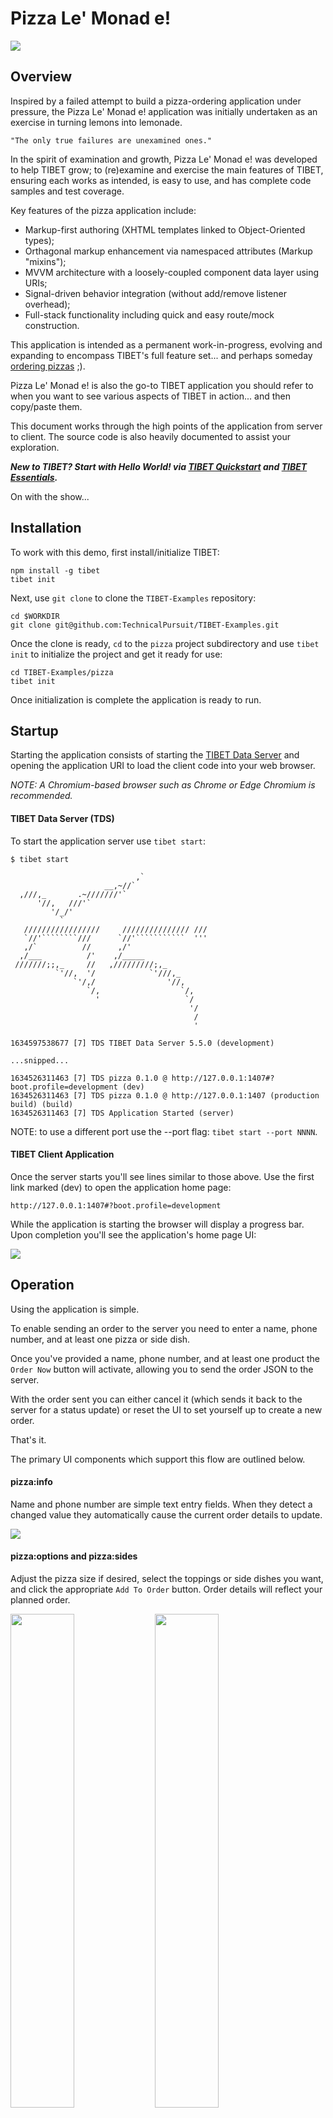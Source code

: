 # Pizza Le' Monad e!

<img src="./public/media/pizza-pizza.png"/>

## Overview

Inspired by a failed attempt to build a pizza-ordering application under
pressure, the Pizza Le' Monad e! application was initially undertaken as an
exercise in turning lemons into lemonade.

    "The only true failures are unexamined ones."

In the spirit of examination and growth, Pizza Le' Monad e! was developed to
help TIBET grow; to (re)examine and exercise the main features of TIBET,
ensuring each works as intended, is easy to use, and has complete code samples
and test coverage.

Key features of the pizza application include:

- Markup-first authoring (XHTML templates linked to Object-Oriented types);
- Orthagonal markup enhancement via namespaced attributes (Markup "mixins");
- MVVM architecture with a loosely-coupled component data layer using URIs;
- Signal-driven behavior integration (without add/remove listener overhead);
- Full-stack functionality including quick and easy route/mock construction.

This application is intended as a permanent work-in-progress, evolving and
expanding to encompass TIBET's full feature set... and perhaps someday [ordering pizzas](https://github.com/RIAEvangelist/node-dominos-pizza-api) ;).

Pizza Le' Monad e! is also the go-to TIBET application you should refer to when
you want to see various aspects of TIBET in action... and then copy/paste them.

This document works through the high points of the application from server to
client. The source code is also heavily documented to assist your exploration.

**_New to TIBET? Start with Hello World! via [TIBET Quickstart](https://tibetjs.com/docs/quickstart.html) and [TIBET Essentials](https://tibetjs.com/docs/essentials.html)._**

On with the show...

## Installation

To work with this demo, first install/initialize TIBET:

```
npm install -g tibet
tibet init
```

Next, use `git clone` to clone the `TIBET-Examples` repository:

```
cd $WORKDIR
git clone git@github.com:TechnicalPursuit/TIBET-Examples.git
```

Once the clone is ready, `cd` to the `pizza` project subdirectory and use `tibet
init` to initialize the project and get it ready for use:

```
cd TIBET-Examples/pizza
tibet init
```

Once initialization is complete the application is ready to run.

## Startup

Starting the application consists of starting the [TIBET Data
Server](https://tibetjs.com/docs/tds.html) and opening the application URI to
load the client code into your web browser.

_NOTE: A Chromium-based browser such as Chrome or Edge Chromium is recommended._

#### TIBET Data Server (TDS)

To start the application server use `tibet start`:

```
$ tibet start

                            ,`
                     __,~//`
  ,///,_       .~///////'`
      '//,   ///'`
         '/_/'
           `
   /////////////////     /////////////// ///
   `//'````````///      `//'```````````  '''
   ,/`          //      ,/'
  ,/___          /'    ,/_____
 ///////;;,_     //   ,/////////;,_
          `'//,  '/            `'///,_
              `'/,/                '//,
                 `/,                  `/,
                   '                   `/
                                        '/
                                         /
                                         '

1634597538677 [7] TDS TIBET Data Server 5.5.0 (development)

...snipped...

1634526311463 [7] TDS pizza 0.1.0 @ http://127.0.0.1:1407#?boot.profile=development (dev)
1634526311463 [7] TDS pizza 0.1.0 @ http://127.0.0.1:1407 (production build) (build)
1634526311463 [7] TDS Application Started (server)
```

NOTE: to use a different port use the --port flag: `tibet start --port NNNN`.

#### TIBET Client Application

Once the server starts you'll see lines similar to those above. Use the first
link marked (dev) to open the application home page:

```
http://127.0.0.1:1407#?boot.profile=development
```

While the application is starting the browser will display a progress bar. Upon
completion you'll see the application's home page UI:

<img src="./public/media/pizza-pizza-empty.png"/>

## Operation

Using the application is simple.

To enable sending an order to the server you need to enter a name, phone number,
and at least one pizza or side dish.

Once you've provided a name, phone number, and at least one product the `Order
Now` button will activate, allowing you to send the order JSON to the server.

With the order sent you can either cancel it (which sends it back to the
server for a status update) or reset the UI to set yourself up to create a new
order.

That's it.

The primary UI components which support this flow are outlined below.

#### pizza:info

Name and phone number are simple text entry fields. When they detect a changed
value they automatically cause the current order details to update.

<img src="./public/media/pizza-info.png"/>

#### pizza:options and pizza:sides

Adjust the pizza size if desired, select the toppings or side dishes you want, and click the
appropriate `Add To Order` button. Order details will reflect your planned
order.

<img src="./public/media/pizza-options.png" width="45%"/>
<img src="./public/media/pizza-sides.png" width="45%"/>

#### pizza:orderdetails

Current order information is reflected in the `Order Details` section at the
bottom left. As you make changes they're reflected here.

Once the minimum requirements for an order are in place the `Order Now` button
is enabled.

You can clear/reset the UI at any time using the `Clear All` button.

<img src="./public/media/pizza-details.png" width="45%"/>

#### pizza:orderstatus

In the demo application the server's `/order` route simply adds a timestamp and
status code and returns the order. The client responds by rendering that
information in the `Order Status` section, deactivating the `Order Now` button,
and activating the `Cancel Order` button.

<img src="./public/media/pizza-status-pending.png" width="45%"/>

Of course, the point isn't to order a pizza... at least, not yet.

The goal is to provide a foundation for demonstrating and testing key TIBET features.


## A Full Stack Framework

It's been said a key differentiating factor between libraries and frameworks is
"you call libraries; frameworks call you."

By that measure TIBET is a true framework; a full-stack framework composed
of a server, client, and integrated tooling.

The pizza application relies on the server to vend the client application and
support an `/order` route that accepts a JSON order, augments it, and returns
it.

The client stack is responsible for the look and feel (visual components and
user event handlers) which constitute the application interface.

The CLI supports the entire development and deployment lifecycle.

### The TIBET CLI

Earlier you used the `tibet init` command to initialize the application.

As you may have noticed, when `init` completes you're presented with additional command recommendations that let you lint, test, build, and start the application:

```
Initializing 'pizza' project with 'default' dna...
installing project dependencies via `npm install`...
linking TIBET into project via `npm link tibet`.
TIBET development dependency linked.
project initialized successfully.
Use `tibet lint` to check for coding standard violations
Use `tibet test` to test your application's core features
Use `tibet build --minify` to build production packages for deployment
Use `tibet start` to run your application.
```

Each of these are part of the [TIBET CLI](https://tibetjs.com/docs/cli.html),
TIBET's integrated command line tool.

TIBET projects are fully-instrumented with linting, testing, and building
features that let you keep your code clean, correct, and compact.

To see the currently available CLI options use `tibet help`:

```
$ tibet help

The tibet command can invoke TIBET built-ins, custom commands,
tibet make targets, grunt targets, or gulp targets based on your
project configuration and your specific customizations.

For a list of available commands use `tibet` or `tibet --help`.

`tibet help` lets you view documentation found in both your
project and in the TIBET library on any available subjects.

Project help topics include:

	sample

Library help topics include:

	tsh apropos build clone config context couch decrypt
	deploy doclint echo electron encrypt freeze help init
	lint make open package path quickstart reflect release
	resource rollup start strip tag tds test thaw tws type
	user version

pizza@0.1.0 /Users/ss/.nvm/v12.18.1/bin/tibet
```

### TIBET Data Server (TDS)

When you invoke `tibet start` the [TIBET Data Server
(TDS)](https://tibetjs.com/docs/tds.html), a penetration-tested
Node.js/Express server, launches and loads plugins handling security, logging,
etc.

The TDS also scans pre-defined 'routes' and 'mocks' directories, loading any
published route handlers it finds. Sample files are contained in each of these
directories so you have a starting point for server-side route and mock
development.

Built with a framework's "it calls you" model in mind, placing things in the
proper directory and following the proper naming conventions will cause the
server to automatically find, load, and activate your extensions.

You don't have to build a server, you just have to add the logic specific to
your routes and the TDS handles the rest.

#### `/order` Route

For the pizza application the relevant route file is `routes/order_post.js`, a
modified copy of the `routes/_sample_app_post.js` file included in every new
TIBET project.

To enable the `/order` route all that was needed was to copy the sample file
and update its `app.post` call as follows:

```
//  NOTE: to parse JSON or other content you need to define the specific
//  options.parsers value(s) your route relies upon. Here it's 'json'.

app.post('/order', options.parsers.json, function(req, res) {
    let response;

    logger.info(TDS.beautify(req.body));

    //  Simple implementation updates the order timestamp value and sets
    //  a new status based on whatever status was sent to us.
    req.body.received = Date.now();
    switch (req.body.status) {
        case 'pending':
        case 'cancelled':
            req.body.status = 'cancelled';
            break;
        default:
            req.body.status = 'pending';
    }

    res.json(req.body);
});
```

The TDS doesn't hot-rescan for new routes so if the server is running when you
make this kind of change you need to restart it to ensure it loads your new
route(s).

#### `/order` Testing

Each sample file includes instructions on how to test that route, typically by
using `curl` in combination with one or more static files from the `mocks`
directory.

To test the `/order` route a pair of JSON files were created with the planned
JSON for a new or existing order. These were placed in the `mocks` directory for
easy use:

##### `mocks/mock_neworder_post.json`

```
{
    "name":"Technical Pursuit Inc.",
    "phone":"720-675-7064",
    "pizzas":[
        {"diameter":"large","toppings":["sausage","jalepeno"]},
        {"diameter":"large","toppings":["ham","pineapple","mushrooms"]}
    ],
    "sides":["limoncello","lemon tiramisu"]
}
```

Invoking `curl` with that mock file lets us confirm the `/order` route is
working as intended:

```
$ curl -XPOST http://127.0.0.1:1407/order \
    --header "Content-Type: application/json" \
    --data "@./mocks/mock_neworder_post.json"

{"name":"Technical Pursuit Inc.","phone":"720-675-7064","pizzas":[{"diameter":"large","toppings":["sausage","jalepeno"]},{"diameter":"large","toppings":["ham","pineapple","mushrooms"]}],"sides":["limoncello","lemon tiramisu"],"received":1634528302460,"status":"pending"}
```

With the server route in place and tested it's time to move to the client.

Before moving on, the TDS has one more feature worth mentioning....

### Hot-Patching

In addition to loading plugins, routes, and mocks, the TDS optionally observes
all assets vended to the TIBET client and notifies the client of any edits you
make to those assets.

#### Server-side

Asset observation is provided by the TDS's `watch` plugin. When `NODE_ENV` is
`development` the `watch` plugin is automatically loaded. It's off for
production by default.

You can confirm the `watch` plugin is active by viewing the TDS's startup log:

```
...
1634526311357 [7] TDS loading tds plugin (watch)
1634526311357 [3] TDS TDS FileWatch interface creating file watcher. (watch)
...
1634526311463 [7] TDS Application Started (server)
```

#### Client-side

The TIBET Client includes hot-patch functionality so your changes can be
automatically integrated without reloading, preserving client-side application
state.

Launching the client using a `development` or `contributor` boot.profile
activates the client watcher. You can confirm this in the server's console log:

```
1634526313222 [3] TDS Processing file watch request from ::ffff:127.0.0.1 (watch)
1634526313327 [3] TDS Opening SSE notification channel to ::ffff:127.0.0.1 (watch)
1634526313327 [3] TDS TDS FileWatch connection count updated to 1 (watch)
```

TIBET's hot-patch functionality supports changes to your application's CSS,
XHTML templates, types, and tests, dramatically speeding development.

The development of the `pizza` application involved a handful of reloads but the
overwhelming majority was done by leveraging TIBET's hot-patch capability.

### The TIBET Client

The [TIBET Client](https://tibetjs.com/docs) is unique, offering a comprehensive client stack that's fully-integrated. This is in contrast to a-la-carte libraries, libraries where each project is composed of random assortments of modules and tools whose integration can pose challenges.

TIBET's not a-la-carte, it's all-the-parts.

TIBET Client layers exposed/leveraged in this demo include:

- [configuration](https://tibetjs.com/docs/configuration.html)
- [loading](https://tibetjs.com/docs/loader.html)
- [logging](https://tibetjs.com/docs/logging.html)
- [primitives](https://tibetjs.com/docs/primitives.html)
- [oo & traits](https://tibetjs.com/docs/oo.html)
- [signaling](https://tibetjs.com/docs/signaling.html)
- [urls/urns](https://tibetjs.com/docs/uris.html)
- [content](https://tibetjs.com/docs/content.html)
- [queries/paths](https://tibetjs.com/docs/paths.html)
- [templating](https://tibetjs.com/docs/templating.html)
- [data binding](https://tibetjs.com/docs/data-binding.html)
- [custom tags](https://tibetjs.com/docs/tag-system.html)

These layers will be called out when they appear in remainder of this document.

The application startup sequence kicks things off.

## Application Loading

Opening the pizza application loads a splash page containing the [TIBET Configuration](https://tibetjs.com/docs/configuration.html) layer and the [TIBET Loader](https://tibetjs.com/docs/loader.html), two of the key elements of the TIBET Client Stack.

The TIBET Loader loads the configured `boot.profile` (essentially a named manifest) and proceeds to load the application assets defined there. As the application loads you'll see a progress bar update as library and application assets are loaded.

The `#?boot.profile=development` fragment on the application URI defines a TIBET configuration value which informs the TIBET Loader to launch a development profile. _(You can alter any `boot.*` parameter (with certain restrictions) by adding it to the URI fragment.)_

As it loads and activates, each TIBET application leverages the [TIBET Logging](https://tibetjs.com/docs/logging.html) subsystem. This logging foundation includes both a "boot log" and application-level logging.

The boot log provides information on every asset loaded during startup along
with any warnings or other issues that might have occurred as your application
starts.

To toggle the boot log use `Alt-UpArrow` (aka `Option-UpArrow`):

<img src="./public/media/pizza-bootlog.png" alt="boot log"/>

If you open Chrome DevTools you'll also see TIBET log output in the console.

The logging layer has both `TP.*` and `APP.*` APIs. Log messages from TIBET show a 'TIBET' prefix while those from the `APP.*` APIs are prefixed by 'APP', making it easier to differentiate between framework and application messages.

You'll see multiple calls to `APP.*` logging methods in the application source code.

## Application Rendering

Once all application assets are ready the application is started and the splash screen is replaced with the application's root page. This root page can be summarized as a single tag:

```
<tibet:root/>
```

Upon expansion, the `<tibet:root/>` tag renders your application's "app tag" (`pizza:app` in this case) with optional development tools depending on your `boot.profile`.

The default rendering of `<tibet:root/>` resembles the following markup:

```
<html>
    <head/>
    <body>
        <pizza:app id="app"/>
    </body>
</html>
```

At the rendering level you can think of tags as macros which optionally expand to
produce new content in the DOM. _(Not all TIBET tags are UI tags as you'll see.)_

One standout feature is that TIBET is a fully-compliant XML platform, meaning
the rendering surface is an XML surface containing XHTML, not a "tag soup" HTML
surface.

Leveraging XML as the core rendering surface means TIBET can:

- retain/enhance semantic tag meaning rather than reverting to divitis
- style semantic XML directly using standard CSS namespace support
- bind directly to XML-formatted data without transformation overhead
- augment XML tags using namespace-qualified cross-cutting attributes
- support well-formed and schema-validation checks of authored content

When developing with TIBET you work from the app tag down, outlining the
interface and basic functionality in markup, then augmenting that markup with
behavior.

## `pizza:app`

The `pizza:app` tag is the first application-specific tag TIBET renders.

Once fully-expanded, the pizza application is composed of these key tags:

```
<pizza:app>
    <header/>
    <div class="body">
        <pizza:info/>
        <pizza:entry>
            <pizza:options/>
            <pizza:sides/>
        <pizza:entry>
        <pizza:order>
            <pizza:orderdetails/>
            <pizza:orderstatus/>
        </pizza:order>
    </div>
    <footer/>
</pizza:app>
```

The majority of the pizza application's functionality is found in the "leaf"
tags:

- pizza:info
- pizza:options
- pizza:sides
- pizza:orderdetails
- pizza:orderstatus

All but `pizza:info` use a common markup structure which lets them display
a section header, content region, and footer for buttons:

```
<header/>
<div class="body">
    ...content...
</div>
<footer/>
```

The `public/src/tags` directory contains a directory for each tag.

Each tag bundle contains the tag's xhtml template (if it's templated), its CSS,
its `.js` source and test files, and a tag manifest. This structure allows tags
to be packaged and shared across projects (with certain limitations).

Let's take a closer look at one of these tags, starting with the markup (of
course ;)).

## `pizza:sides`

The `pizza:sides` tag's role in the application is to render the side-dish
options (anything that's not a pizza) and support adding one or more sides to
the order.

Here's a look back at the choices (hope you like lemon... :)):

<img src="./public/media/pizza-sides.png"/>

Below is a comment-stripped version of the project's `pizza:sides` tag template,
the template responsible for rendering that user interface:

### `pizza:sides.xhtml`

```
<pizza:sides>

    <tibet:data name="urn:app:pizza_sides" content="Array">
    <![CDATA[
        ["lemonade", "limoncello", "lemon gelato", "lemon tiramisu"]
    ]]>
    </tibet:data>

    <header>
        <h1>Sides/Extras</h1>
    </header>

    <div class="body" bind:repeat="urn:app:pizza_sides">
        <span class="field">
            <input name="{{$_}}" type="checkbox" value="{{$_}}"/>
            <label for="{{$_}}"
                on:click="{signal: ToggleItem, payload: {name: {{$_}}}}">{{$_ .% titleCase}}</label>
        </span>
    </div>

    <footer>
        <button name="sides" on:click="AddSides">Add To Order</button>
    </footer>
</pizza:sides>
```

Note that:

- **This template is fully-functional in terms of rendering. It renders the
  `pizza:sides` UI without writing a single line of JavaScript source code.**

    Why does that matter? It makes it perfect for low-code drag-and-drop tooling.

- Behavioral hooks are already in place. There's no need for `addListener` or
  `removeListener` to manage item toggling or button activation.
- The file is XML/XHTML and can be checked for well-formedness and validity
  against an XML schema if that's necessary or desirable. (Handy for shared tag
libraries).
- The markup is augmented by cross-cutting namespaced attributes in the
  TIBET-supplied `bind:` and `on:` namespaces.
- Commenting is a simple matter of using industry-standard XHTML comments.

### markup "mix-ins"

In much the same way traits allow you to "mix in" functionality to TIBET types,
TIBET's `bind:`, `on:`, `ui:`, and other namespaces let you mix functionality
into markup... any markup.

#### bind:

The use of a `bind:repeat` causes any child content of the element it resides on (the `<span class="field">` and its children in this case) to be extracted and used as a repeating template, blending features of TIBET [Data Binding](https://tibetjs.com/docs/data-binding.html) and [Templating](https://tibetjs.com/docs/templating.html).

The bind references `urn:app:pizza_sides`, a [TIBET URI](https://tibetjs.com/docs/uris.html) (specifically a TIBET URN) to point to the data being bound. Here the bind points to the URN defined by the template's `tibet:data` tag (which has the currently-static list of side dishes).

Raw data accessed via TIBET URIs is typically wrapped in an Object-Oriented container to make working with it easier. These raw data containers are often [TIBET Content](https://tibetjs.com/docs/content.html) types such as `TP.core.JSONContent`, `TP.core.XMLContent`, etc.

Through their integration with [TIBET Paths](https://tibetjs.com/docs/paths.html), TIBET's Content types provide a way to encapsulate raw data behind a consistent `get/set` API that insulates your code from changes to the structure of API results or other external data sets over time.

#### {{ }} templates

The templating block syntax `{{ }}` supports a variety of pre-built variables
and functions as well as custom extensions. In this template `$_` is used to
refer to the current iteration value and `.% titleCase` defines a small data
formatting pipe so the label value is in title case.

See the [TIBET Templating](https://tibetjs.com/docs/templating.html) documentation for more examples and information.

#### `on:*`

TIBET's `on:*` attributes allow you to remap DOM events and signals into
higher-level semantic signals which can be handled anywhere on the [responder
chain](https://tibetjs.com/docs/signaling.html#tagresp).

As you'll see later, the `defineHandler` method in `APP.pizza.sides.js` is used
to define the specific functions which will handle these events.

With TIBET there's no `addListener` or `removeListener` overhead or leak
potential, [TIBET Signaling](https://tibetjs.com/docs/signaling.html) takes care
of everything.

### `tibet:*` tags

While most frameworks use tags only for UI rendering, TIBET includes `info`
and `action` tags which can supply data or perform actions in response to
events.

The `pizza:sides` tag uses a `tibet:data` tag to demonstrate non-UI tags while
also showing one way to reduce or eliminate source code related to UI rendering.

The [TIBET Tag System](https://tibetjs.com/docs/tag-system.html) documentation
outlines the main features of TIBET's info, action, templated, and computed
tags.

The `pizza:orderstatus` tag is a good example of a `TP.tag.ComputedTag`, a tag
whose content is produced by a JavaScript method rather than an XHTML template.


## Types and Traits

TIBET's markup-first approach is made possible by a number of features, none
more important than TIBET's powerful [OO + Traits](https://tibetjs.com/docs/oo.html) foundation.

    "Behind every good tag is a good type." - TIBET mantra :)

Flexible feature reuse is the driving force behind TIBET's OO + Traits subsystem.

To maximize reuse while reducing maintenance issues you can use inheritance for
core functionality and dynamic trait mixins to manage cross-cutting features
efficiently.

### `pizza:sides.js`

The best example of how types and traits are leveraged in the pizza application
is the `pizza:sides` type and its integration of traits from the `pizza:items`
type:

```
//  ========================================================================
/**
 * @type APP.pizza.sides
 * @summary Tag type which manages the pizza sides portion of the UI. This tag
 * is where drinks, desserts, etc. are added to the order.
 */
//  ------------------------------------------------------------------------

TP.tag.TemplatedTag.defineSubtype('APP.pizza:sides');

APP.pizza.sides.defineAttribute('themeURI', TP.NO_RESULT);

//  Mix in checkbox items utility methods from the APP.pizza.items Type. NOTE
//  the resolveTrails for getItems to ensure the one used is being provided
//  by the APP.pizza.items mixin rather than the inherited implementation.
APP.pizza.sides.addTraits(APP.pizza.items);
APP.pizza.sides.Inst.resolveTraits(TP.ac('getItems'), APP.pizza.items);

//  Static data used to drive the list of available sides/extras in the UI.
APP.pizza.sides.Type.defineConstant('SIDES',
    TP.ac('lemonade', 'limoncello', 'lemon gelato', 'lemon tiramisu'));

//  ------------------------------------------------------------------------
//  Inst Attributes
//  ------------------------------------------------------------------------

APP.pizza.sides.Inst.defineHandler('AddSides',
function(aSignal) {

    /**
     * @method handleAddSides
     * @summary Responds to activation of the "Add To Order" button by ensuring
     *     the order is updated with any new sides/extras which are selected.
     * @param {TP.sig.Signal} aSignal The signal.
     */

    //  Update payload with current data values and let it bubble. The
    //  payload will be leveraged to update the raw order higher up.
    aSignal.setPayload(this.getSelectedValues());

    this.resetItems();
});

//  ------------------------------------------------------------------------
//  end
//  ========================================================================
```

From an inheritance perspective `pizza:sides` is a `TP.tag.TemplatedTag`. This
means it automatically leverages an XHTML template (`APP.pizza.sides.xhtml`) to
render.

The majority of tags in the pizza app (and most TIBET applications) are
templated tags.

The `pizza:sides` tag gets a significant base feature set (event management,
data binding, templating, and more) from `TP.tag.TemplatedTag` and its
supertypes.

The `defineHandler` call for `AddSides` ensures instances can deal with
activations of the `Add To Order` button (whose `on:click` maps click events to
`AddSides` signals).

One cluster of features isn't supported out of the box however, namely the
ability to quickly find, select, clear, toggle, and otherwise work with
`input[type="checkbox"]` descendants.

To address that limitation, `pizza:sides` gets its `getSelectedValues` and
`resetItems`, and `ToggleItem` handler functionality by mixing in `pizza:items`
as a set of traits.

### `pizza:items` (Traits)

Both the `pizza:sides` and `pizza:options` tags rely heavily on checkbox
elements. The pizza toppings are checkbox/label pairs. Drinks and desserts are
also checkbox/label pairs.

But is inheritance the best way to share checkbox field functionality?

In the pizza application the answer chosen was 'no' so a simple subtype of the
application's default root `APP.pizza.Object` was created to house it:

```
APP.pizza.Object.defineSubtype('APP.pizza.items');

//  Prevent instantiation. This type is intended for use as a mixin.
APP.pizza.items.Type.isAbstract(true);
```

_NOTE: While not strictly required, you can set trait types to be abstract so
any attempt to create instances directly will raise an exception._

To access the checkbox elements a [TIBET
Path](https://tibetjs.com/docs/paths.html) is defined. This path integrates with
TIBET's `get` and `set` methods so any attempt to `get('itemsCheckboxes')` or
`set('itemCheckboxes')` resolves the path and operates on the result:

```
//  Access path for locating all checkbox items under a target "body" div.
APP.pizza.items.Inst.defineAttribute('itemCheckboxes',
    TP.cpc('> div[class="body"] input[type="checkbox"]',
        TP.hc('shouldCollapse', false)));
```

TIBET supports access paths for XPath 1.0, JSONPath, CSS queries, and a
Python-inspired TIBET syntax for traversal/slicing down an object path. _(As
mentioned earlier, access paths are often used with TIBET Content types. This
approach lets you create "smarter data".)_

The remaining `pizza:items` API is defined via instance methods:

- getItems
- getSelectedItems
- getSelectedValues
- reset
- resetItems

A common Signal handler is also defined via `defineHandler`:

- ToggleItem

By mixing in `pizza:items` functionality `pizza:options` and `pizza:sides`
gain a new attribute (the access path), new instance methods, and a new
signal handler.

### `pizza:options.js` and `callNextMethod`

One feature of TIBET's OO + Traits infrastructure deserves a special callout.

When you override a method in standard JavaScript you can use `super()` to
direct the engine to invoke any inherited implementation. It's not perfect
but it works for most cases.

TIBET's base inheritance implementation addresses the gaps in `super()`
invocation while also handling the introduction of traited methods.

In the specific example below, the `pizza:options` type has mixed in the
`pizza:items` type and acquired a `reset` method as a result of that operation.

Because `pizza:options` has a `<select>` control that should be reset in
addition to its checkboxes, `pizza:options.reset` needs to override the traited
method and invoke it internally to retain the traited support for checkboxes.

Of course, it can't use `super()` because `super()` has no concept of traits.
That's where `callNextMethod` method comes in.

TIBET's `callNextMethod` method is aptly named in that it literally calls "the
next method" in the call chain, whether that "next method" is on the receiving
object's direct type, a mixed in trait, a supertype, a trait of that supertype,
etc.

```
APP.pizza.options.Inst.defineMethod('reset',
function() {

    /**
     * @method reset
     * @summary Reset all field values to their initial defaults.
     * @returns {APP.pizza.options} The receiver.
     */

    //  NOTE: this actually invokes a TRAIT method, 'reset', acquired from
    //  mixing the APP.pizza.items type. The callNextMethod is unlike super() in
    //  that it works to find truly "the next method in the call chain".

    this.callNextMethod();

    this.setPizzaSize(APP.pizza.pizza.get('DEFAULT_SIZE'));

    return this;
});
```

Thanks to `callNextMethod` you can mix in functionality without compromise.

## Controllers

Tag types are a central aspect of authoring TIBET applications. Still, not
everything in an application happens in the UI. That's where the TIBET
controller stack comes in.

Events in a browser typically start at the document, work downward to a target
node, then bubble upward to the document again. This capture/bubble pattern is
canonical.

In a similar fashion, TIBET signals start at the top of the controller stack,
work downward, descend into the DOM, change direction, and work upward from the
target node to the top of the controller chain.

Capture and bubbling semantics are preserved, but controller objects are now
available at the start of the capture sequence and the end of the bubbling
sequence.

Thanks to the controller chain you can quickly capture or provide backstop
functionality in response to lower-level `Event` and `TP.sig.Signal`
notifications.

The most prevalent consumer of these notifications is the 'application
instance', one of the controllers TIBET automatically creates and configures on
your behalf.

### TP.core.Application

In a production setting the top of the controller chain is the `Application`
instance, accessible via `TP.sys.getApplication()`. The rest of the controller
chain can be acquired from the application instance via `getControllers()`.

The application instance is created automatically by TIBET during application
startup using a pre-built subtype of `TP.core.Application`. This application
subtype is generated during project creation via the `tibet clone` CLI command
and placed in `public/src`.

In the pizza app that Type is `APP.pizza.Application`.

### APP.pizza.Application

The application instance is a common location to host "cross-component" data,
manage event signaling/handling, and coordinate other shared functionality.

For example, the `APP.pizza.Application` definition includes the following lines
of code which help manage data for the current `order`:

```
//  Location used to share the Order data.
APP.pizza.Application.Type.defineConstant('orderURN', TP.uc('urn:app:order'));

//  Reference to the server-side URI used to POST order requests.
APP.pizza.Application.Type.defineConstant('serverURI',
TP.uriExpandHome('/order'));

//  The order data. This is also shared as the content of the orderURN.
APP.pizza.Application.Inst.defineAttribute('order');
```

Instance methods on the application instance include the following:

- clearOrder
- getOrderURN
- getServerURI
- orderChanged

Each method supports working with order data, the application's primary task.

A secondary task for many application instances is handling lifecycle events.

#### Lifecycle Signals

From a signal-handling perspective one of the more common application lifecycle
events is `AppDidStart` (others include AppWillStart, AppWillShutdown,
AppDidInitialize, etc.)

`AppDidStart` is invoked after all loading, initialization, and rendering of the
initial user interface is complete so it's the typical Signal to handle as a
kind of application kick-off.

The pizza application uses `defineHandler('AppDidStart', ...)` so it can perform initialization of the order data:

```
APP.pizza.Application.Inst.defineHandler('AppDidStart',
function(aSignal) {

    /**
     * @method handleAppDidStart
     * @summary Responds to notification that the application has started. In
     *     particular, this invocation ensures the order is properly initialized
     *     and ready to capture data.
     * @param {TP.sig.Signal} aSignal The signal.
     */

    this.clearOrder();
});
```

#### Cross-Component Signals

To coordinate activities and data across components while maintaining loose
coupling, the application instance also defines handlers for:

- UpdateOrderInfo (pizza:info)
- AddPizza (pizza:options)
- AddSides (pizza:sides)
- ClearOrder (pizza:orderdetails)
- SendOrder (pizza:orderdetails)

These additional signal handlers let the application coordinate with various
UI components so the UI works without individual components having to
connect directly to each other.

## Client/Server

Connecting the client and server is the last topic covered.

Order initiation is handled by the `APP.pizza.Application` instance's
`SendOrder` handler, typically triggered by the `Order Now` button.

Order cancellation is handled by `pizza:orderstatus` instance's handler for
`CancelOrder`, triggered by the `Cancel Order` button.

Each of these handlers relies on a "TIBET primitive", aka an encapsulating
function which stabilizes TIBET's APIs across platforms. In this case, it's the
`TP.httpPost` primitive.

[TIBET Primitives](https://tibetjs.com/docs/primitives.html) cover an extensive
set of functions and provide a stable foundation for the rest of TIBET. While
they might appear to be "shims" they differ in that TIBET uses primitives to
create an dependable encapsulation layer rather that patching one-off functions.

Here's the `APP.pizza.Application` instance's `SendOrder` handler, which makes
use of the `TP.httpPost` primitive to POST the order JSON to the server:

```
APP.pizza.Application.Inst.defineHandler('SendOrder',
function(aSignal) {

    /**
     * @method handleSendOrder
     * @summary Responds to requests to send the order to the server for
     *     processing.
     * @param {TP.sig.Signal} aSignal The signal.
     */

    let order,
        request;

    order = this.get('order');

    //  Ensure any status flag from prior state (such as pending or
    //  cancelled) is cleared.
    delete order.status;

    //  Prep the request as a JSON string and prevent any further encoding.
    request = TP.hc('body', TP.json(order), 'noencode', true);
    APP.debug(request);

    //  Send to the server endpoint and handle success/failure. NOTE that using
    //  an arrow function here walks up the scope chain for 'this' resolution.
    TP.httpPost(this.getType().get('serverURI'), request).then((result) => {
        APP.debug(result);
        //  Update the order with the augmented (order status & time) order.
        this.set('order', JSON.parse(result));
        this.orderChanged();
    }).catch((err) => {
        //  Log any error but don't clear the order.
        APP.debug(err);
    });
});
```

TIBET's `TP.http*` primitives return "thenables" (typically `Promise` instances)
which can be used to manage async resolution/rejection processing.

_(TIBET's Response objects are also thenables and can participate in async chains.)_

In the specific case above, successful POST operations are handled by updating
the copy of the order with the parsed JSON response data. The `orderChanged`
method is then invoked to handle notifying potential observers of the new
change.

Components dependent on order data are configured to observe `OrderChange` from
the application so they can update their UI and state as needed.

## Result Processing

Perhaps the best example of observing and reacting to order responses (or more
specifically order changes) is the `pizza:orderstatus` tag.

As implemented, `pizza:orderstatus` needs to re-render whenever the order
changes. It manages this by setting up an observation of the application instance for
`OrderChange` in its instance initializer (`init`) and using `defineHandler` to
set up change handler logic.

Here are those methods (stripped of comments):

```
APP.pizza.orderstatus.Inst.defineMethod('init',
function() {
    this.callNextMethod();
    this.observe(TP.sys.getApplication(), 'OrderChange');
    return this;
});

APP.pizza.orderstatus.Inst.defineHandler('OrderChange',
function(aSignal) {
    //  "recompile" and force the new content to replace existing content.
    this.compile(null, true);
});
```

The `this.compile(null, true)` logic here ultimately results in the `tagCompile`
method of the `pizza:orderstatus` type being invoked.

The `tagCompile` method makes a determination based on order content whether to
render instructions or order status information. It also determines the
`disabled` state of the `Cancel Order` button. _(While this functionality could
be managed in markup, for test/demo purposes it's been placed in a compiled
tag.)_

With this final piece in place, the loop from construction of the server's
`/order` route through handing the response to drive UI updates is complete.

## Summary

The pizza application's goal is to provide a testbed for, and demonstration of,
core TIBET functionality across the full stack.

This document has outlined some of the major aspects of the application, the
TIBET feature set, and relevant sections in the TIBET documentation
suite.

We invite you to explore further by digging into the project code, playing with
the project's template files, source code, and other features.

Application server logic resides at the top project level in numerous
directories, the most important of which are `plugins`, `routes`, and `mocks`.

Primary client types are in `public/src`, general purpose types are found in
`public/src/types`, and the various tags are found in `public/src/tags`.

<br/>
Happy hacking!

<br/>
-- Team TIBET
